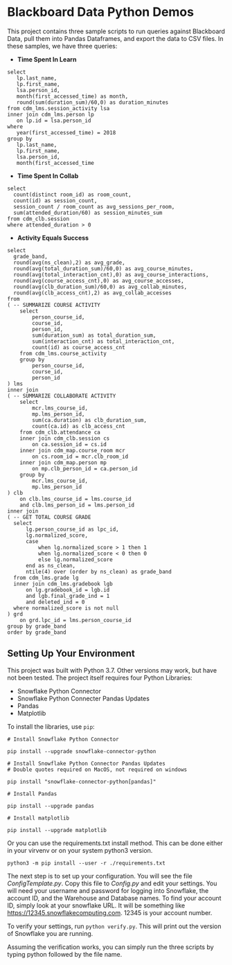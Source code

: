 # Blackboard Data Python Demos

This project contains three sample scripts to run queries against Blackboard Data, pull them into Pandas Dataframes, and export the data to CSV files. In these samples, we have three queries:

-   **Time Spent In Learn**

```
select
   lp.last_name,
   lp.first_name,
   lsa.person_id,
   month(first_accessed_time) as month,
   round(sum(duration_sum)/60,0) as duration_minutes
from cdm_lms.session_activity lsa
inner join cdm_lms.person lp
   on lp.id = lsa.person_id
where
   year(first_accessed_time) = 2018
group by
   lp.last_name,
   lp.first_name,
   lsa.person_id,
   month(first_accessed_time
```

-   **Time Spent In Collab**

```
select
  count(distinct room_id) as room_count,
  count(id) as session_count,
  session_count / room_count as avg_sessions_per_room,
  sum(attended_duration/60) as session_minutes_sum
from cdm_clb.session
where attended_duration > 0
```

-   **Activity Equals Success**

```
select
  grade_band,
  round(avg(ns_clean),2) as avg_grade,
  round(avg(total_duration_sum)/60,0) as avg_course_minutes,
  round(avg(total_interaction_cnt),0) as avg_course_interactions,
  round(avg(course_access_cnt),0) as avg_course_accesses,
  round(avg(clb_duration_sum)/60,0) as avg_collab_minutes,
  round(avg(clb_access_cnt),2) as avg_collab_accesses
from
( -- SUMMARIZE COURSE ACTIVITY
    select
        person_course_id,
        course_id,
        person_id,
        sum(duration_sum) as total_duration_sum,
        sum(interaction_cnt) as total_interaction_cnt,
        count(id) as course_access_cnt
    from cdm_lms.course_activity
    group by
        person_course_id,
        course_id,
        person_id
) lms
inner join
( -- SUMMARIZE COLLABORATE ACTIVITY
    select
        mcr.lms_course_id,
        mp.lms_person_id,
        sum(ca.duration) as clb_duration_sum,
        count(ca.id) as clb_access_cnt
    from cdm_clb.attendance ca
    inner join cdm_clb.session cs
        on ca.session_id = cs.id
    inner join cdm_map.course_room mcr
        on cs.room_id = mcr.clb_room_id
    inner join cdm_map.person mp
        on mp.clb_person_id = ca.person_id
    group by
        mcr.lms_course_id,
        mp.lms_person_id
) clb
    on clb.lms_course_id = lms.course_id
    and clb.lms_person_id = lms.person_id
inner join
( -- GET TOTAL COURSE GRADE
  select
      lg.person_course_id as lpc_id,
      lg.normalized_score,
      case
          when lg.normalized_score > 1 then 1
          when lg.normalized_score < 0 then 0
          else lg.normalized_score
      end as ns_clean,
      ntile(4) over (order by ns_clean) as grade_band
  from cdm_lms.grade lg
  inner join cdm_lms.gradebook lgb
      on lg.gradebook_id = lgb.id
      and lgb.final_grade_ind = 1
      and deleted_ind = 0
  where normalized_score is not null
) grd
    on grd.lpc_id = lms.person_course_id
group by grade_band
order by grade_band
```

## Setting Up Your Environment

This project was built with Python 3.7. Other versions may work, but have not been tested. The project itself requires four Python Libraries:

-   Snowflake Python Connector
-   Snowflake Python Connecter Pandas Updates
-   Pandas
-   Matplotlib

To install the libraries, use `pip`:

```
# Install Snowflake Python Connector

pip install --upgrade snowflake-connector-python

# Install Snowflake Python Connector Pandas Updates
# Double quotes required on MacOS, not required on windows

pip install "snowflake-connector-python[pandas]"

# Install Pandas

pip install --upgrade pandas

# Install matplotlib

pip install --upgrade matplotlib
```

Or you can use the requirements.txt install method. This can be done either in your virvenv or on your system python3 version.

```
python3 -m pip install --user -r ./requirements.txt
```

The next step is to set up your configuration. You will see the file _ConfigTemplate.py_. Copy this file to _Config.py_ and edit your settings. You will need your username and password for logging into Snowflake, the account ID, and the Warehouse and Database names. To find your account ID, simply look at your snowflake URL. It will be something like https://12345.snowflakecomputing.com. 12345 is your account number.

To verify your settings, run `python verify.py`. This will print out the version of Snowflake you are running.

Assuming the verification works, you can simply run the three scripts by typing python followed by the file name.
